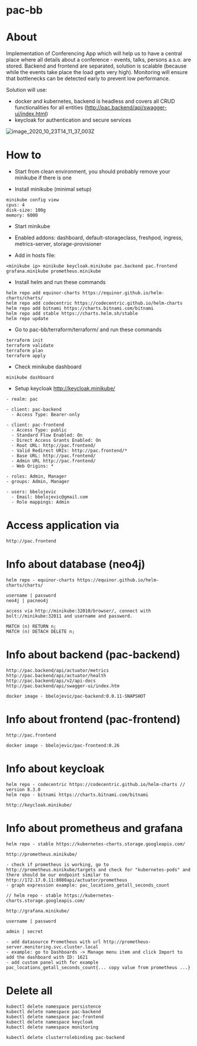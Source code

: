 # pac-bb

# About

Implementation of Conferencing App which will help us to have a central place where all details about a conference - events, talks, persons a.s.o. are stored. 
Backend and frontend are separated, solution is scalable (because while the events take place the load gets very high).
Monitoring will ensure that bottlenecks can be detected early to prevent low performance.

Solution will use:
 
- docker and kubernetes, backend is headless and covers all CRUD functionalities for all entities (http://pac.backend/api/swagger-ui/index.html)
- keycloak for authentication and secure services

![image_2020_10_23T14_11_37_003Z](https://user-images.githubusercontent.com/19586444/97015797-48528f00-154c-11eb-852c-b403ec4d57e9.png)

# How to

- Start from clean environment, you should probably remove your minikube if there is one

- Install minikube (minimal setup)

```
minikube config view
cpus: 4
disk-size: 100g
memory: 6000
```

- Start minikube

- Enabled addons: dashboard, default-storageclass, freshpod, ingress, metrics-server, storage-provisioner

- Add in hosts file:

```
<minikube ip> minikube keycloak.minikube pac.backend pac.frontend grafana.minikube prometheus.minikube
```

- Install helm and run these commands

```
helm repo add equinor-charts https://equinor.github.io/helm-charts/charts/
helm repo add codecentric https://codecentric.github.io/helm-charts
helm repo add bitnami https://charts.bitnami.com/bitnami
helm repo add stable https://charts.helm.sh/stable
helm repo update
```

- Go to pac-bb/terraform/terraform/ and run these commands

```
terraform init
terraform validate
terraform plan
terraform apply
```

- Check minikube dashboard

```
minikube dashboard
```

- Setup keycloak http://keycloak.minikube/

```
- realm: pac

- client: pac-backend
  - Access Type: Bearer-only

- client: pac-frontend
  - Access Type: public
  - Standard Flow Enabled: On
  - Direct Access Grants Enabled: On
  - Root URL: http://pac.frontend/
  - Valid Redirect URIs: http://pac.frontend/*
  - Base URL: http://pac.frontend/
  - Admin URL http://pac.frontend/
  - Web Origins: *
  
- roles: Admin, Manager
- groups: Admin, Manager

- users: bbelojevic
  - Email: bbelojevic@gmail.com
  - Role mappings: Admin
```

# Access application via 

```
http://pac.frontend
```

# Info about database (neo4j)

```
helm repo - equinor-charts https://equinor.github.io/helm-charts/charts/

username | password 
neo4j | pacneo4j

access via http://minikube:32010/browser/, connect with bolt://minikube:32011 and username and password.

MATCH (n) RETURN n;
MATCH (n) DETACH DELETE n;
```

# Info about backend (pac-backend)

```   
http://pac.backend/api/actuator/metrics
http://pac.backend/api/actuator/health
http://pac.backend/api/v2/api-docs
http://pac.backend/api/swagger-ui/index.htm

docker image - bbelojevic/pac-backend:0.0.11-SNAPSHOT
```

# Info about frontend (pac-frontend)

```
http://pac.frontend

docker image - bbelojevic/pac-frontend:0.26
```

# Info about keycloak

```
helm repo - codecentric https://codecentric.github.io/helm-charts // version 8.3.0
helm repo - bitnami https://charts.bitnami.com/bitnami

http://keycloak.minikube/

```

# Info about prometheus and grafana

```
helm repo - stable https://kubernetes-charts.storage.googleapis.com/

http://prometheus.minikube/

- check if prometheus is working, go to http://prometheus.minikube/targets and check for "kubernetes-pods" and there should be our endpoint similar to http://172.17.0.11:8080api/actuator/prometheus
- graph expression example: pac_locations_getall_seconds_count
```

```
// helm repo - stable https://kubernetes-charts.storage.googleapis.com/

http://grafana.minikube/

username | password

admin | secret

- add datasource Prometheus with url http://prometheus-server.monitoring.svc.cluster.local
- example: go to Dashboards -> Manage menu item and click Import to add the dashboard with ID: 1621
- add custom panel with for example pac_locations_getall_seconds_count{... copy value from prometheus ...}
```

# Delete all 

```
kubectl delete namespace persistence
kubectl delete namespace pac-backend
kubectl delete namespace pac-frontend
kubectl delete namespace keycloak
kubectl delete namespace monitoring

kubectl delete clusterrolebinding pac-backend
```
